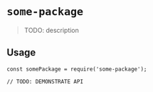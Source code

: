 # `some-package`

> TODO: description

## Usage

```
const somePackage = require('some-package');

// TODO: DEMONSTRATE API
```
